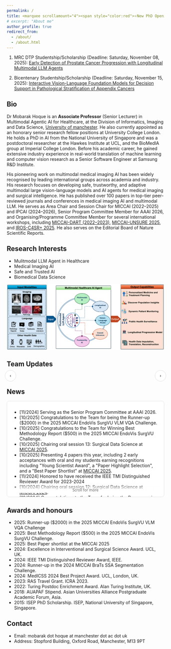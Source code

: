 ```yaml
---
permalink: /
title: <marquee scrollamount="4"><span style="color:red">⭐New PhD Openings [Fully Funded] ✨</span></marquee>
# excerpt: "About me"
author_profile: true
redirect_from: 
  - /about/
  - /about.html
---
```


<!-- # <marquee scrollamount="4"><span style="color:red">⭐New PhD Openings [Fully Funded] ✨</span></marquee> -->

<style>
.blink{animation:bl 1s steps(10,start) infinite}
@keyframes bl{to{visibility:hidden}}
</style>

1. MRC DTP Studentship/Scholarship (<span class="blink">Deadline: Saturday, November 08, 2025</span>): <a href="https://www.findaphd.com/phds/project/mrc-dtp-early-detection-of-prostate-cancer-progression-with-longitudinal-multimodal-llm-agents/?p187159" target="_blank" rel="noopener"> Early Detection of Prostate Cancer Progression with Longitudinal Multimodal LLM Agents</a>

2. Bicentenary Studentship/Scholarship (<span class="blink">Deadline: Saturday, November 15, 2025</span>): <a href="https://www.findaphd.com/phds/project/bicentenary-interactive-vision-language-foundation-models-for-decision-support-in-pathological-stratification-of-appendix-cancers/?p187373" target="_blank" rel="noopener"> Interactive Vision-Language Foundation Models for Decision Support in Pathological Stratification of Appendix Cancers</a>


Bio
---

Dr Mobarak Hoque is an __Associate Professor__ (Senior Lecturer) in Multimodal Agentic AI for Healthcare, at the Division of Informatics, Imaging and Data Science, [University of manchester](https://www.manchester.ac.uk/). He also currently appointed as an honorary senior research fellow positions at University College London. He holds a PhD in AI from the National University of Singapore and was a postdoctoral researcher at the Hawkes Institute at UCL, and the BioMedIA group at Imperial College London. Before his academic career, he gained extensive industry experience in real-world translation of machine learning and computer vision research as a Senior Software Engineer at Samsung R&D Institute.

His pioneering work on multimodal medical imaging AI has been widely recognised by leading international groups across academia and industry. His research focuses on developing safe, trustworthy, and adaptive multimodal large vision-language models and AI agents for medical imaging and surgical intelligence. He has published over 100 papers in top-tier peer-reviewed journals and conferences in medical imaging AI and multimodal LLM. He serves as Area Chair and Session Chair for MICCAI (2022–2025) and IPCAI (2024–2026), Senior Program Committee Member for AAAI 2026, and Organising/Programme Committee Member for several international workshops, including [MICCAI-DART (2022–2023)](https://sites.google.com/view/dart2023/home), [MICCAI-UNSURE 2025](https://unsuremiccai.github.io/), and [IROS-C4SR+ 2025](https://sites.google.com/view/iros-2025-c4sr/). He also serves on the Editorial Board of Nature Scientific Reports.


Research Interests
---
<div class="row">
    <ul>
      <li>Mulitmodal LLM Agent in Healthcare</li>
      <li>Medical Imaging AI</li>
      <li>Safe and Trusted AI</li>
      <li>Biomedical Data Science</li>
    </ul>
</div>

![MLLM Agent for Healthcare](images/MLLM_Agent_Healthcare.png)


Team Updates
---

<div id="news-wrap" style="max-width:1100px;margin:0 auto;position:relative;">
  <button id="news-prev" aria-label="Previous" style="position:absolute;left:-6px;top:45%;transform:translateY(-50%);width:36px;height:36px;border:1px solid #ddd;border-radius:50%;background:#fff;cursor:pointer;">‹</button>
  <button id="news-next" aria-label="Next" style="position:absolute;right:-6px;top:45%;transform:translateY(-50%);width:36px;height:36px;border:1px solid #ddd;border-radius:50%;background:#fff;cursor:pointer;">›</button>
  <div id="news-grid" style="display:grid;grid-template-columns:repeat(4,1fr);gap:16px;padding:12px 28px 4px 28px;"></div>
</div>

<script src="/assets/js/news.js"></script>






<!-- <div style="display:flex; flex-wrap:wrap; gap:16px; justify-content:center;">
  <a href="/news/post-1/" style="text-decoration:none; color:inherit;">
    <figure style="width:260px; margin:0; background:#fff; border:1px solid #e5e5e5; border-radius:10px; overflow:hidden;">
      <img src="/images/img1.png" alt="MICCAI poster" loading="lazy"
           style="display:block; width:100%; height:160px; object-fit:cover;">
      <figcaption style="padding:12px; text-align:center; font-size:16px;">
        Attending MICCAI 2025 in Daejeon
      </figcaption>
    </figure>
  </a>

  <a href="/news/post-2/" style="text-decoration:none; color:inherit;">
    <figure style="width:260px; margin:0; background:#fff; border:1px solid #e5e5e5; border-radius:10px; overflow:hidden;">
      <img src="/images/img2.png" alt="Award day" loading="lazy"
           style="display:block; width:100%; height:160px; object-fit:cover;">
      <figcaption style="padding:12px; text-align:center; font-size:16px;">
        Award for Best Paper
      </figcaption>
    </figure>
  </a>

  <a href="/news/post-3/" style="text-decoration:none; color:inherit;">
    <figure style="width:260px; margin:0; background:#fff; border:1px solid #e5e5e5; border-radius:10px; overflow:hidden;">
      <img src="/images/img3.png" alt="Lab visit" loading="lazy"
           style="display:block; width:100%; height:160px; object-fit:cover;">
      <figcaption style="padding:12px; text-align:center; font-size:16px;">
        Research Visit to FAU
      </figcaption>
    </figure>
  </a>
</div> -->


News
----

<!-- <div style="height: 280px; overflow: auto;"> -->
<div style="position:relative;height:280px;overflow-y:scroll;padding:12px 16px;border:1px solid #e0e0e0;border-radius:8px;background:#fff;">
<ul>
  <li>
	[11/2024] Serving as the Senior Program Committee at AAAI 2026.
  </li>
  <li>
		[10/2025] Congratulations to the Team for being the Runner-up ($2000) in the 2025 MICCAI EndoVis SurgVU VLM VQA Challenge.
	</li>
  <li>
		[10/2025] Congratulations to the Team for Winning Best Methodology Report ($500) in the 2025 MICCAI EndoVis SurgVU Challenge.
	</li>
  <li>
		[10/2025] Chairing oral session 13: Surgical Data Science at <a href="https://conferences.miccai.org/2025/en/" target="_blank">MICCAI 2025</a>.
	</li>
  <li>
		[10/2025] Presenting 4 papers this year, including 2 early acceptances with oral and my students earning recognitions including "Young Scientist Award", a "Paper Highlight Selection", and a "Best Paper Shortlist" at <a href="https://conferences.miccai.org/2025/en/" target="_blank">MICCAI 2025</a>.
	</li>
    <li>
		[11/2024] Honored to have received the IEEE TMI Distinguished Reviewer Award for 2023-2024
	</li>
  <li>
		[10/2024] Chairing oral session 12: Surgical Data Science at <a href="https://conferences.miccai.org/2024/en/" target="_blank">MICCAI 2024</a>.
	</li>
  <li>
		[10/2024] Congratulations to the Team for being the Runner-up in the 2024 MICCAI BraTS SSA Segmentation Challenge.
	</li> 
  <li>
		[10/2024] Presenting 4 main conference papers this year, including 2 early acceptances and 1 invited oral presentation at <a href="https://conferences.miccai.org/2024/en/" target="_blank">MICCAI 2024</a>.
	</li> 
	<li>
		[10/2023] Chairing oral session 8 at <a href="https://conferences.miccai.org/2023/en/" target="_blank">MICCAI 2023</a>.
	</li>
	<li>
		[10/2023] Presenting 7 papers at <a href="https://conferences.miccai.org/2023/en/" target="_blank">MICCAI 2023</a> where 5 in main conference (1 orals, 4 posters) and 2 workshop.
	</li>	
	<li>
		[06/2023] 5 papers on image-guided diagnosis and intervention have been accepted at <a href="https://conferences.miccai.org/2023/en/" target="_blank">MICCAI 2023</a>, including an early acceptance.
	</li> 
	<li>
		[06/2023] A paper on one-to-many sysnthesis got acceptance at at <a href="https://ieee-iros.org/" target="_blank">IROS 2023</a>.
	</li>
	<li>
		[06/2023] Serving as a Area Chair at <a href="https://conferences.miccai.org/2023/en/" target="_blank">MICCAI2023</a>.
	</li>
	<li>
		[05/2023] Presenting two papers at <a href="https://www.icra2023.org/" target="_blank">ICRA2023</a>.
	</li> 
	<li>
		[05/2023] Giving a seminar talk at  <a href="https://talks.ox.ac.uk/talks/id/af798453-a86e-49a9-b264-f84884d16d89/" target="_blank">OxfordXML</a>.
	</li> 
	<li>
		[03/2023] Giving a talk at  <a href="https://events.marketsandmarkets.com/digital-pathology-conference/#day2" target="_blank">Next-Gen Digital Pathology Conference</a>.
	</li> 
	<li>
		[02/2023] A paper got acceptance at  <a href="https://www.springer.com/journal/11548" target="_blank">IJCARS (International Journal of Computer Assisted Radiology and Surgery)</a>.
	</li> 
	<li>
		[01/2023] Two papers got acceptance at  <a href="https://www.icra2023.org/" target="_blank">ICRA2023</a>.
	</li>
	<li>
		[12/2022] Chairing <a href="https://github.com/RISE-MICCAI/AI-in-Medical-Imaging-Winter-2022-School" target="_blank">AI in Medical Imaging Winter School - 2022</a>  belong to <a href="http://www.miccai.org/about-miccai/rise-miccai/" target="_blank">RISE-MICCAI</a>.
	</li>
	<li>
		[12/2022] A paper got acceptance at  <a href="https://ieeexplore.ieee.org/xpl/RecentIssue.jsp?punumber=8856" target="_blank">IEEE Transactions on Automation Science and Engineering (IEEE T-ASE)</a>.
	</li> 
	<li>
		[09/2022] A paper got acceptance at ECCV2022 <a href="https://mcv-workshop.github.io/" target="_blank">Medical Computer Vision Workshop</a>.
	</li>
	<li>
		[09/2022] Presenting 4 papers at <a href="https://conferences.miccai.org/2022/" target="_blank">MICCAI 2022</a>.
	</li>
	<li>
		[09/2022] Meta-reviewing and Charing <a href="https://sites.google.com/view/dart2022" target="_blank">MICCAI DART 2002 Workshop</a> and 
		<a href="https://link.springer.com/book/10.1007/978-3-031-16852-9" target="_blank">MICCAI DART 2002 Proceedings</a>
	</li>	
	<li>
		[08/2022] Started new role as senior research fellow at <a href="https://www.ucl.ac.uk/interventional-surgical-sciences/wellcome-epsrc-centre-interventional-and-surgical-sciences-weiss" target="_blank">WEISS </a>, University College London, UK.
	</li>	
	<li>
		[07/2022] A paper got acceptance at ACM Multimedia 2022 <a href="https://2022.acmmm.org/" target="_blank">Medical Computer Vision Workshop</a>.
	</li>
	<li>
		[06/2022] 4 papers got acceptance at <a href="https://conferences.miccai.org/2022" target="_blank">MICCAI 2022</a>.
	</li>
	<li>
		[01/2022] A paper on 'Global-Reasoned Multi-Task Learning' is accepted in both RA-L and  <a href="https://www.icra2022.org/" target="_blank">IEEE ICRA & RA-L 2022</a>. 
	</li>
	<li>
		[07/2021] Presenting our paper <a href="http://www.gatsby.ucl.ac.uk/~balaji/udl2021/accepted-papers/UDL2021-paper-040.pdf" target="_blank">Class-Distribution-Aware LS TS </a>  
		in ICML UDL 2021 workshop.
	</li>
	<li>
		[06/2021] A paper on <a href="https://arxiv.org/pdf/2107.11091.pdf" target="_blank">Class-Incremental Domain Adaptation for Surgical Report Generation </a> 
		has been accepted in MICCAI 2021 </a>.
	</li>
	<li>
		[03/2021] A paper on Glioblastoma Multiforme Prognosis has accepted in <a href="https://www.journals.elsevier.com/computerized-medical-imaging-and-graphics" 
		target="_blank">Computerized Medical Imaging and Graphics </a>.
	</li>
	<li>
		[02/2021] A paper on Model Calibration for Surgical Report Generation has accepted in <a href="http://icrax2021.org/" target="_blank">ICRA 2021 </a>.
	</li>
	<li>
		[02/2021] A paper on Capturing Uncertainty in Medical Image Segmentation has accepted in <a href="http://ipmi2021.org/" target="_blank">IPMI 2021 </a>.
	</li>
	<li>
		[10/2020] Presenting my paper at <a href="https://www.miccai2020.org/en/" target="_blank">MICCAI 2020 </a>.
	</li>
	<li>
		[06/2020] Paper on <a href="https://arxiv.org/abs/2007.03357" target="_blank">Graph Structure Representation in Robotic Surgery</a>  is accepted in MICCAI 2020.
	</li>
	<li>
		[06/2020] Presenting my paper at <a href="http://icrax2020.org/" target="_blank">ICRA2020 </a>.
	</li>
	<li>
		[05/2020] Paper on "Spatio-temporal MTL model of predicting saliency while tracking surgical instrument" is accepted in the journal of 
		<a href="https://www.journals.elsevier.com/medical-image-analysis" target="_blank">Medical Image Analysis</a> .
	</li>
	<li>
		[02/2020] Started my postdoc journey in <a href="https://biomedia.doc.ic.ac.uk/" target="_blank">BioMedIA </a> at Imperial College London, UK.
	</li>
	<li>
		[01/2020] Paper on <a href="https://arxiv.org/abs/2003.04769/" target="_blank">Attention Pruned Multitask Learning Model</a>
            is accepted in <a href="https://www.icra2020.org/" target="_blank">ICRA 2020</a>.
	</li>
	<li>
		[10/2019] Oral presentation of our <a href="https://link.springer.com/chapter/10.1007/978-3-030-32254-0_46/" target="_blank">paper</a> at
            <a href="https://www.miccai2019.org/" target="_blank">MICCAI 2019</a>.
	</li>
	<li>
		[06/2019] Paper on <a href="https://link.springer.com/chapter/10.1007/978-3-030-32254-0_46/" target="_blank">MTL model of saliency and segmentation</a>
            is accepted in MICCAI 2019.
	</li>
	<li>
		[06/2019] Paper on <a href="https://ieeexplore.ieee.org/abstract/document/8648150/" target="_blank">Surgical Instrument Segmentation</a> is accepted in
            <a href="https://www.ieee-ras.org/publications/ra-l" target="_blank">IEEE RA-L</a>.
	</li>
</ul>
  <!-- subtle bottom fade to signal more content -->
  <div style="position:sticky;bottom:0;height:28px;background:linear-gradient(to bottom, rgba(255,255,255,0), #fff 70%);pointer-events:none;"></div>

  <!-- small sticky hint -->
  <div style="position:sticky;bottom:2px;text-align:center;font:500 12px/1.2 system-ui,-apple-system,Segoe UI,Roboto,Arial,sans-serif;color:#666;pointer-events:none;">
    Scroll for more
  </div>
</div>

Awards and honours
------------------
- 2025: Runner-up ($2000) in the 2025 MICCAI EndoVis SurgVU VLM VQA Challenge
- 2025: Best Methodology Report ($500) in the 2025 MICCAI EndoVis SurgVU Challenge.
- 2025: Best Paper shortlist at the MICCAI 2025
- 2024: Excellence in Interventional and Surgical Science Award. UCL, UK.
- 2024: IEEE TMI Distinguished Reviewer Award, IEEE.
- 2024: Runner-up in the 2024 MICCAI BraTs SSA Segmentation Challenge.
- 2024: MedICSS 2024 Best Project Award. UCL, London, UK.
- 2023: RAS Travel Grant. ICRA 2023.
- 2022: Turing Postdoc Enrichment Award. Alan Turing Institute, UK.
- 2018: AUAPAF Stipend. Asian Universities Alliance Postgraduate Academic Forum, Asia.
- 2015: ISEP PhD Scholarship. ISEP, National University of Singapore, Singapore.

Contact
-------

- Email: mobarak dot hoque at manchester dot ac dot uk
- Address: Stopford Building, Oxford Road, Manchester, M13 9PT 
